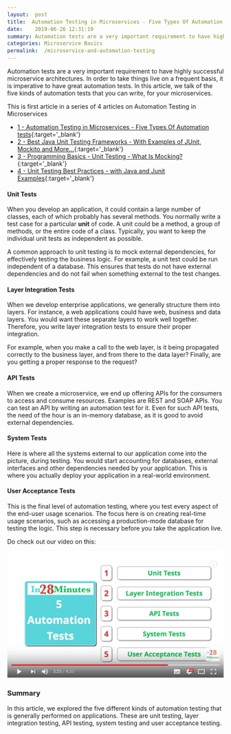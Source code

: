 ```yaml
---
layout:  post
title:  Automation Testing in Microservices - Five Types Of Automation tests
date:    2019-06-26 12:31:19
summary: Automation tests are a very important requirement to have highly successful microservice architectures. In order to take things live on a frequent basis, it is imperative to have great automation tests. In this article, we talk of the five kinds of automation tests that you can write, for your microservices.
categories: Microservice Basics
permalink:  /microservice-and-automation-testing
---
```


Automation tests are a very important requirement to have highly successful microservice architectures. In order to take things live on a frequent basis, it is imperative to have great automation tests. In this article, we talk of the five kinds of automation tests that you can write, for your microservices.

This is first article in a series of 4 articles on Automation Testing in Microservices
- [1 - Automation Testing in Microservices - Five Types Of Automation tests](/microservice-and-automation-testing){:target='_blank'}
- [2 - Best Java Unit Testing Frameworks - With Examples of JUnit, Mockito and More...](/java-unit-testing-frameworks-with-examples-junit-mockito){:target='_blank'}
- [3 - Programming Basics - Unit Testing - What Is Mocking?](/programming-basics-introduction-to-mocking-in-unit-tests){:target='_blank'}
- [4 - Unit Testing Best Practices - with Java and Junit Examples](/unit-testing-best-practices-with-java-and-junit-examples){:target='_blank'}

#### Unit Tests

When you develop an application, it could contain a large number of classes, each of which probably has several methods. You normally write a test case for a particular **unit** of code. A unit could be a method, a group of methods, or  the entire code of a class. Typically, you want to keep the individual unit tests as independent as possible. 

A common approach to unit testing is to mock external dependencies, for effectively testing the business logic. For example, a unit test could be run independent of a database. This ensures that tests do not have external dependencies and do not fail when something external to the test changes. 

#### Layer Integration Tests

When we develop enterprise applications, we generally structure them into layers. For instance, a web applications could have  web, business and data layers. You would want these separate layers to work well together. Therefore, you write layer integration tests to ensure their proper integration. 

For example, when you make a call to the web layer, is it being propagated correctly to the business layer, and from there to the data layer? Finally, are you getting a proper response to the request? 

#### API Tests

When we create a microservice, we end up offering APIs for the consumers to access and consume resources. Examples are REST and SOAP APIs. You can test an API by writing an automation test for it. Even for such API tests, the need of the hour is an in-memory database, as it is good to avoid external dependencies.  

#### System Tests

Here is where all the systems external to our application come into the picture, during testing. You would start accounting for databases, external interfaces and other dependencies needed by your application. This is where you actually deploy your application in a real-world environment.  

#### User Acceptance Tests

This is the final level of automation testing, where you test every aspect of the end-user usage scenarios. The focus here is on creating real-time usage scenarios, such as accessing a production-mode database for testing the logic. This step is necessary before you take the application live.

Do check out our video on this:

[![image info](/images/Capture-026-02.png)](https://www.youtube.com/watch?v=kwqH1C76siE)

### Summary

In this article, we explored the five different kinds of automation testing that is generally performed on applications. These are unit testing, layer integration testing, API testing, system testing and user acceptance testing. 

